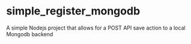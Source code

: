 # simple_register_mongodb
A simple Nodejs project that allows for a POST API save action to a local Mongodb backend
